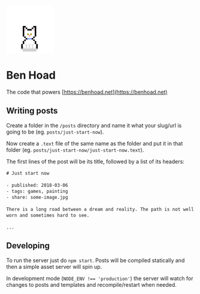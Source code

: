 <img src="templates/footer.gif" />

# Ben Hoad

The code that powers [https://benhoad.net](https://benhoad.net)

## Writing posts

Create a folder in the `/posts` directory and name it what your slug/url is going to be (eg. `posts/just-start-now`).

Now create a `.text` file of the same name as the folder and put it in that folder (eg. `posts/just-start-now/just-start-now.text`).

The first lines of the post will be its title, followed by a list of its headers:

```
# Just start now

- published: 2018-03-06
- tags: games, painting
- share: some-image.jpg

There is a long road between a dream and reality. The path is not well worn and sometimes hard to see.

...
```

## Developing

To run the server just do `npm start`. Posts will be compiled statically and then a simple asset server will spin up.

In development mode (`NODE_ENV !== 'production'`) the server will watch for changes to posts and templates and recompile/restart when needed.
